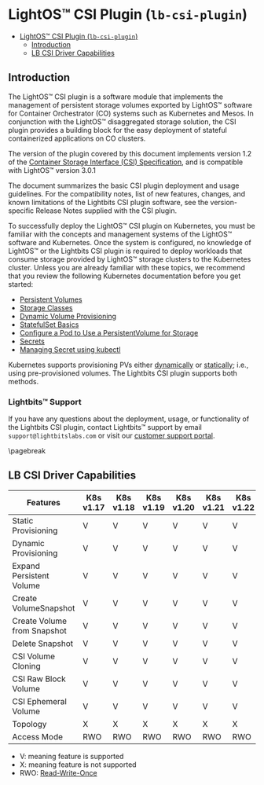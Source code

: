 <div style="page-break-after: always;"></div>

# LightOS™ CSI Plugin (`lb-csi-plugin`)

- [LightOS™ CSI Plugin (`lb-csi-plugin`)](#lightos-csi-plugin-lb-csi-plugin)
  - [Introduction](#introduction)
  - [LB CSI Driver Capabilities](#lb-csi-driver-capabilities)

<div style="page-break-after: always;"></div>

## Introduction

The LightOS™ CSI plugin is a software module that implements the management of persistent storage volumes exported by LightOS™ software for Container Orchestrator (CO) systems such as Kubernetes and Mesos. In conjunction with the LightOS™ disaggregated storage solution, the CSI plugin provides a building block for the easy deployment of stateful containerized applications on CO clusters.

The version of the plugin covered by this document implements version 1.2 of the [Container Storage Interface (CSI) Specification](https://github.com/container-storage-interface/spec/blob/v1.2.0/spec.md), and is compatible with LightOS™ version 3.0.1

The document summarizes the basic CSI plugin deployment and usage guidelines. For the compatibility notes, list of new features, changes, and known limitations of the Lightbits CSI plugin software, see the version-specific Release Notes supplied with the CSI plugin.

To successfully deploy the LightOS™ CSI plugin on Kubernetes, you must be familiar with the concepts and management systems of the LightOS™ software and Kubernetes. Once the system is configured, no knowledge of LightOS™ or the Lightbits CSI plugin is required to deploy workloads that consume storage provided by LightOS™ storage clusters to the Kubernetes cluster.
Unless you are already familiar with these topics, we recommend that you review the following Kubernetes documentation before you get started:

- [Persistent Volumes](https://kubernetes.io/docs/concepts/storage/persistent-volumes/)
- [Storage Classes](https://kubernetes.io/docs/concepts/storage/storage-classes)
- [Dynamic Volume Provisioning](https://kubernetes.io/docs/concepts/storage/dynamic-provisioning)
- [StatefulSet Basics](https://kubernetes.io/docs/tutorials/stateful-application/basic-stateful-set)
- [Configure a Pod to Use a PersistentVolume for Storage](https://kubernetes.io/docs/tasks/configure-pod-container/configure-persistent-volume-storage)
- [Secrets](https://kubernetes.io/docs/concepts/configuration/secret)
- [Managing Secret using kubectl](https://kubernetes.io/docs/tasks/configmap-secret/managing-secret-using-kubectl)

Kubernetes supports provisioning PVs either [dynamically]() or [statically](); i.e., using pre-provisioned volumes. The Lightbits CSI plugin supports both methods.

###	Lightbits™ Support

If you have any questions about the deployment, usage, or functionality of the Lightbits CSI plugin, contact Lightbits™ support by email `support@lightbitslabs.com` or visit our [customer support portal](https://lightbitslabs.atlassian.net/servicedesk/customer/portals).

<div style="page-break-after: always;"></div>
\pagebreak

## LB CSI Driver Capabilities

| Features                    | K8s v1.17 | K8s v1.18 | K8s v1.19 | K8s v1.20 | K8s v1.21 | K8s v1.22 |
|-----------------------------|-----------|-----------|-----------|-----------|-----------|-----------|
| Static Provisioning         | V         | V         | V         | V         | V         | V         |
| Dynamic Provisioning        | V         | V         | V         | V         | V         | V         |
| Expand Persistent Volume    | V         | V         | V         | V         | V         | V         |
| Create VolumeSnapshot       | V         | V         | V         | V         | V         | V         |
| Create Volume from Snapshot | V         | V         | V         | V         | V         | V         |
| Delete Snapshot             | V         | V         | V         | V         | V         | V         |
| CSI Volume Cloning          | V         | V         | V         | V         | V         | V         |
| CSI Raw Block Volume        | V         | V         | V         | V         | V         | V         |
| CSI Ephemeral Volume        | V         | V         | V         | V         | V         | V         |
| Topology                    | X         | X         | X         | X         | X         | X         |
| Access Mode                 | RWO       | RWO       | RWO       | RWO       | RWO       | RWO       |


- V: meaning feature is supported
- X: meaning feature is not supported
- RWO: [Read-Write-Once](https://kubernetes.io/docs/concepts/storage/persistent-volumes/#access-modes)
